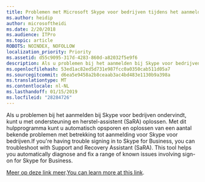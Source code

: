 ```yaml
---
title: Problemen met Microsoft Skype voor bedrijven tijdens het aanmelden bij de service Office 365
ms.author: heidip
author: microsoftheidi
ms.date: 2/20/2018
ms.audience: ITPro
ms.topic: article
ROBOTS: NOINDEX, NOFOLLOW
localization_priority: Priority
ms.assetid: d55c9095-317d-4283-860d-a82032f5e9f6
description: Als u problemen bij het aanmelden bij Skype voor bedrijven ondervindt, kunt u met ondersteuning en herstel-assistent (SaRA) oplossen. Met dit hulpprogramma kunt u automatisch opsporen en oplossen van een aantal bekende problemen met betrekking tot aanmelding voor Skype voor bedrijven.
ms.openlocfilehash: 53ed1ac82ed5d731e987fcc0a0350cab511d05a7
ms.sourcegitcommit: d6ea5e9458a2b8ceaab3ac4bd483e1130b9a398a
ms.translationtype: MT
ms.contentlocale: nl-NL
ms.lasthandoff: 01/15/2019
ms.locfileid: "28284726"
---
```

<span data-ttu-id="e6d78-p102">Als u problemen bij het aanmelden bij Skype voor bedrijven ondervindt, kunt u met ondersteuning en herstel-assistent (SaRA) oplossen. Met dit hulpprogramma kunt u automatisch opsporen en oplossen van een aantal bekende problemen met betrekking tot aanmelding voor Skype voor bedrijven.</span><span class="sxs-lookup"><span data-stu-id="e6d78-p102">If you're having trouble signing in to Skype for Business, you can troubleshoot with Support and Recovery Assistant (SaRA). This tool helps you automatically diagnose and fix a range of known issues involving sign-on for Skype for Business.</span></span>
  
<span data-ttu-id="e6d78-106">[Meer op deze link meer](https://support.microsoft.com/en-us/help/4087361/troubleshooting-office-365-issues-signing-in-to-skype-for-business).</span><span class="sxs-lookup"><span data-stu-id="e6d78-106">[You can learn more at this link](https://support.microsoft.com/en-us/help/4087361/troubleshooting-office-365-issues-signing-in-to-skype-for-business).</span></span>
  

